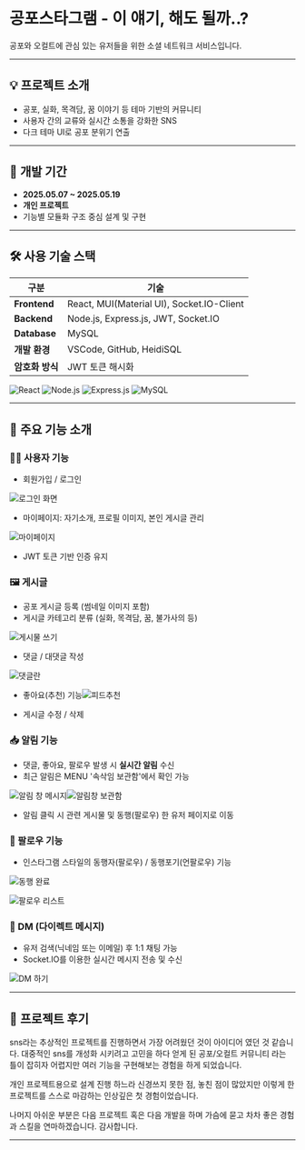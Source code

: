 # 공포스타그램 - 이 얘기, 해도 될까..?

공포와 오컬트에 관심 있는 유저들을 위한 소셜 네트워크 서비스입니다.  

---

## 💡 프로젝트 소개

- 공포, 실화, 목격담, 꿈 이야기 등 테마 기반의 커뮤니티
- 사용자 간의 교류와 실시간 소통을 강화한 SNS
- 다크 테마 UI로 공포 분위기 연출

---

## 📅 개발 기간

- **2025.05.07 ~ 2025.05.19**
- **개인 프로젝트**
- 기능별 모듈화 구조 중심 설계 및 구현

---

## 🛠 사용 기술 스택

| 구분 | 기술 |
|------|------|
| **Frontend** | React, MUI(Material UI), Socket.IO-Client |
| **Backend** | Node.js, Express.js, JWT, Socket.IO |
| **Database** | MySQL |
| **개발 환경** | VSCode, GitHub, HeidiSQL |
| **암호화 방식** | JWT 토큰 해시화 |

![React](https://img.shields.io/badge/React-61DAFB?style=for-the-badge&logo=react&logoColor=black)
![Node.js](https://img.shields.io/badge/Node.js-339933?style=for-the-badge&logo=nodedotjs&logoColor=white)
![Express.js](https://img.shields.io/badge/Express.js-000000?style=for-the-badge&logo=express&logoColor=white)
![MySQL](https://img.shields.io/badge/MySQL-4479A1?style=for-the-badge&logo=mysql&logoColor=white)


---

## 📄 주요 기능 소개

### 🧍‍♂️ 사용자 기능
- 회원가입 / 로그인  


![로그인 화면](https://github.com/user-attachments/assets/1e894196-4403-45d4-b167-08801995a669)





  
- 마이페이지: 자기소개, 프로필 이미지, 본인 게시글 관리

  
![마이페이지](https://github.com/user-attachments/assets/170c7cce-c319-4a29-bf76-f4125286ef0a)  


- JWT 토큰 기반 인증 유지


### 🖼 게시글
- 공포 게시글 등록 (썸네일 이미지 포함)
- 게시글 카테고리 분류 (실화, 목격담, 꿈, 불가사의 등)

![게시물 쓰기](https://github.com/user-attachments/assets/dd0f4481-079a-4ff2-bf90-3ad1cb3e2434)

- 댓글 / 대댓글 작성

![댓글란](https://github.com/user-attachments/assets/2c03609a-7581-4aa7-8f8a-f670f711c270)



- 좋아요(추천) 기능![피드추천](https://github.com/user-attachments/assets/1eb44799-246f-4012-abc3-7e3c250b2c83)



- 게시글 수정 / 삭제


### 📥 알림 기능
- 댓글, 좋아요, 팔로우 발생 시 **실시간 알림** 수신
- 최근 알림은 MENU '속삭임 보관함'에서 확인 가능

![알림 창 메시지](https://github.com/user-attachments/assets/878a5796-ad77-4323-83d4-20fea7c09e20)![알림창 보관함](https://github.com/user-attachments/assets/e44ebcb8-d7ea-49ad-92da-eff715ade9fb)


- 알림 클릭 시 관련 게시물 및 동행(팔로우) 한 유저 페이지로 이동

### 🤝 팔로우 기능
- 인스타그램 스타일의 동행자(팔로우) / 동행포기(언팔로우) 기능

![동행 완료](https://github.com/user-attachments/assets/30ad79c2-b3de-4c4d-b4b5-d965816a83df)


![팔로우 리스트](https://github.com/user-attachments/assets/d88b55d7-4b63-45cc-9f5b-f97bd6d966ad)

### 💌 DM (다이렉트 메시지)
- 유저 검색(닉네임 또는 이메일) 후 1:1 채팅 가능
- Socket.IO를 이용한 실시간 메시지 전송 및 수신

![DM 하기](https://github.com/user-attachments/assets/79e139e3-4126-4013-a1d4-0384bf1aef6c)



---

## 🙌 프로젝트 후기

sns라는 추상적인 프로젝트를 진행하면서
가장 어려웠던 것이 아이디어 였던 것 같습니다.
대중적인 sns를 개성화 시키려고 고민을 하다 얻게 된 공포/오컬트 커뮤니티
라는 틀이 잡히자 어렵지만 여러 기능을 구현해보는 경험을 하게 되었습니다.

개인 프로젝트용으로 설계 진행 하느라 신경쓰지 못한 점, 놓친 점이 많았지만
이렇게 한 프로젝트를 스스로 마감하는 인상깊은 첫 경험이었습니다.

나머지 아쉬운 부분은 다음 프로젝트 혹은 다음 개발을 하며 가슴에 묻고
차차 좋은 경험과 스킬을 연마하겠습니다. 감사합니다.

---

